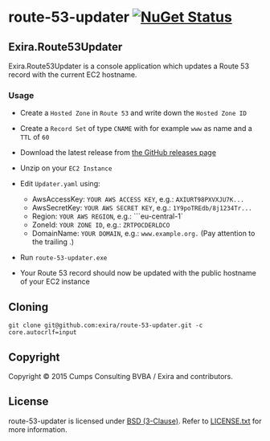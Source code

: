 # route-53-updater [![NuGet Status](http://img.shields.io/nuget/v/Exira.Route53Updater.svg?style=flat)](https://www.nuget.org/packages/Exira.Route53Updater/)

## Exira.Route53Updater

Exira.Route53Updater is a console application which updates a Route 53 record with the current EC2 hostname.

### Usage

* Create a `Hosted Zone` in `Route 53` and write down the `Hosted Zone ID`
* Create a `Record Set` of type `CNAME` with for example `www` as name and a `TTL` of `60`

* Download the latest release from [the GitHub releases page](https://github.com/exira/route-53-updater/releases)
* Unzip on your `EC2 Instance`

* Edit `Updater.yaml` using:
  * AwsAccessKey: `YOUR AWS ACCESS KEY`, e.g.: `AXIURT98PXVXJU7K...`
  * AwsSecretKey: `YOUR AWS SECRET KEY`, e.g.: `1Y9poTREdb/8j1234Tr...`
  * Region: ```YOUR AWS REGION```, e.g.: ```eu-central-1`
  * ZoneId: `YOUR ZONE ID`, e.g.: `ZRTPOCDERLDCO`
  * DomainName: `YOUR DOMAIN`, e.g.: `www.example.org.` (Pay attention to the trailing .)

* Run `route-53-updater.exe`

* Your Route 53 record should now be updated with the public hostname of your EC2 instance

## Cloning

```git clone git@github.com:exira/route-53-updater.git -c core.autocrlf=input```

## Copyright

Copyright © 2015 Cumps Consulting BVBA / Exira and contributors.

## License

route-53-updater is licensed under [BSD (3-Clause)](http://choosealicense.com/licenses/bsd-3-clause/ "Read more about the BSD (3-Clause) License"). Refer to [LICENSE.txt](https://github.com/exira/route-53-updater/blob/master/LICENSE.txt) for more information.
